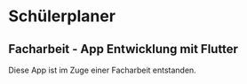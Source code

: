 # Schülerplaner
## Facharbeit - App Entwicklung mit Flutter

Diese App ist im Zuge einer Facharbeit entstanden. 

